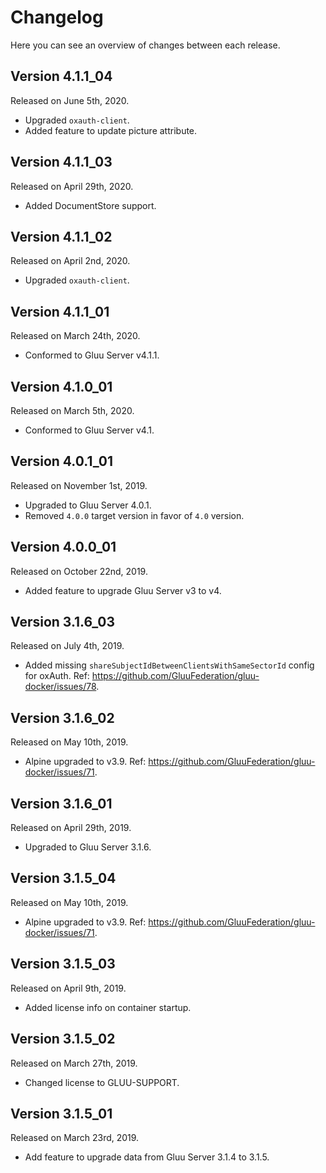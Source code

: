 # Changelog

Here you can see an overview of changes between each release.

## Version 4.1.1_04

Released on June 5th, 2020.

* Upgraded `oxauth-client`.
* Added feature to update picture attribute.

## Version 4.1.1_03

Released on April 29th, 2020.

* Added DocumentStore support.

## Version 4.1.1_02

Released on April 2nd, 2020.

* Upgraded `oxauth-client`.

## Version 4.1.1_01

Released on March 24th, 2020.

* Conformed to Gluu Server v4.1.1.

## Version 4.1.0_01

Released on March 5th, 2020.

* Conformed to Gluu Server v4.1.

## Version 4.0.1_01

Released on November 1st, 2019.

* Upgraded to Gluu Server 4.0.1.
* Removed `4.0.0` target version in favor of `4.0` version.

## Version 4.0.0_01

Released on October 22nd, 2019.

* Added feature to upgrade Gluu Server v3 to v4.

## Version 3.1.6_03

Released on July 4th, 2019.

* Added missing `shareSubjectIdBetweenClientsWithSameSectorId` config for oxAuth. Ref: https://github.com/GluuFederation/gluu-docker/issues/78.

## Version 3.1.6_02

Released on May 10th, 2019.

* Alpine upgraded to v3.9. Ref: https://github.com/GluuFederation/gluu-docker/issues/71.

## Version 3.1.6_01

Released on April 29th, 2019.

* Upgraded to Gluu Server 3.1.6.

## Version 3.1.5_04

Released on May 10th, 2019.

* Alpine upgraded to v3.9. Ref: https://github.com/GluuFederation/gluu-docker/issues/71.

## Version 3.1.5_03

Released on April 9th, 2019.

* Added license info on container startup.

## Version 3.1.5_02

Released on March 27th, 2019.

* Changed license to GLUU-SUPPORT.

## Version 3.1.5_01

Released on March 23rd, 2019.

* Add feature to upgrade data from Gluu Server 3.1.4 to 3.1.5.
